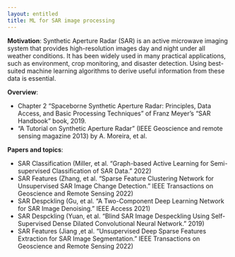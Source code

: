 ```yaml
---
layout: entitled
title: ML for SAR image processing
---
```


**Motivation**: Synthetic Aperture Radar (SAR) is an active microwave imaging system that provides high-resolution images day and night under all weather conditions. It has been widely used in many practical applications, such as environment, crop monitoring, and disaster detection. Using best-suited machine learning algorithms to derive useful information from these data is essential.

**Overview**:

- Chapter 2 “Spaceborne Synthetic Aperture Radar: Principles, Data Access, and Basic Processing Techniques” of Franz Meyer’s “SAR Handbook” book, 2019.
- “A Tutorial on Synthetic Aperture Radar” (IEEE Geoscience and remote sensing magazine 2013) by A. Moreira, et al.

**Papers and topics**:

- SAR Classification (Miller, et al. “Graph-based Active Learning for Semi-supervised Classification of SAR Data.” 2022)
- SAR Features (Zhang, et al. “Sparse Feature Clustering Network for Unsupervised SAR Image Change Detection.” IEEE Transactions on Geoscience and Remote Sensing 2022)
- SAR Despckling (Gu, et al. “A Two-Component Deep Learning Network for SAR Image Denoising.” IEEE Access 2021)
- SAR Despckling (Yuan, et al. “Blind SAR Image Despeckling Using Self-Supervised Dense Dilated Convolutional Neural Network.” 2019)
- SAR Features (Jiang ,et al. “Unsupervised Deep Sparse Features Extraction for SAR Image Segmentation.” IEEE Transactions on Geoscience and Remote Sensing 2022)

